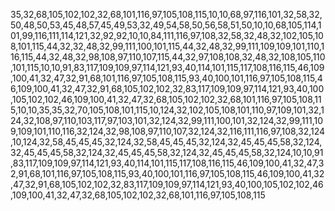 35,32,68,105,102,102,32,68,101,116,97,105,108,115,10,10,68,97,116,101,32,58,32,50,48,50,53,45,48,57,45,49,53,32,49,54,58,50,56,58,51,50,10,10,68,105,114,101,99,116,111,114,121,32,92,92,10,10,84,111,116,97,108,32,58,32,48,32,102,105,108,101,115,44,32,32,48,32,99,111,100,101,115,44,32,48,32,99,111,109,109,101,110,116,115,44,32,48,32,98,108,97,110,107,115,44,32,97,108,108,32,48,32,108,105,110,101,115,10,10,91,83,117,109,109,97,114,121,93,40,114,101,115,117,108,116,115,46,109,100,41,32,47,32,91,68,101,116,97,105,108,115,93,40,100,101,116,97,105,108,115,46,109,100,41,32,47,32,91,68,105,102,102,32,83,117,109,109,97,114,121,93,40,100,105,102,102,46,109,100,41,32,47,32,68,105,102,102,32,68,101,116,97,105,108,115,10,10,35,35,32,70,105,108,101,115,10,124,32,102,105,108,101,110,97,109,101,32,124,32,108,97,110,103,117,97,103,101,32,124,32,99,111,100,101,32,124,32,99,111,109,109,101,110,116,32,124,32,98,108,97,110,107,32,124,32,116,111,116,97,108,32,124,10,124,32,58,45,45,45,32,124,32,58,45,45,45,32,124,32,45,45,45,58,32,124,32,45,45,45,58,32,124,32,45,45,45,58,32,124,32,45,45,45,58,32,124,10,10,91,83,117,109,109,97,114,121,93,40,114,101,115,117,108,116,115,46,109,100,41,32,47,32,91,68,101,116,97,105,108,115,93,40,100,101,116,97,105,108,115,46,109,100,41,32,47,32,91,68,105,102,102,32,83,117,109,109,97,114,121,93,40,100,105,102,102,46,109,100,41,32,47,32,68,105,102,102,32,68,101,116,97,105,108,115